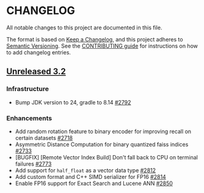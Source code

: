 
# CHANGELOG
All notable changes to this project are documented in this file.

The format is based on [Keep a Changelog](https://keepachangelog.com/en/1.0.0/), and this project adheres to [Semantic Versioning](https://semver.org/spec/v2.0.0.html). See the [CONTRIBUTING guide](./CONTRIBUTING.md#Changelog) for instructions on how to add changelog entries.

## [Unreleased 3.2](https://github.com/opensearch-project/k-NN/compare/main...HEAD)
### Infrastructure
* Bump JDK version to 24, gradle to 8.14 [#2792](https://github.com/opensearch-project/k-NN/pull/2792)

### Enhancements
* Add random rotation feature to binary encoder for improving recall on certain datasets [#2718](https://github.com/opensearch-project/k-NN/pull/2718)
* Asymmetric Distance Computation for binary quantized faiss indices [#2733](https://github.com/opensearch-project/k-NN/pull/2733)
* [BUGFIX] [Remote Vector Index Build] Don't fall back to CPU on terminal failures [#2773](https://github.com/opensearch-project/k-NN/pull/2773)
* Add support for `half_float` as a vector data type [#2812](https://github.com/opensearch-project/k-NN/pull/2812)
* Add custom format and C++ SIMD serializer for FP16 [#2814](https://github.com/opensearch-project/k-NN/pull/2814)
* Enable FP16 support for Exact Search and Lucene ANN [#2850](https://github.com/opensearch-project/k-NN/pull/2850)